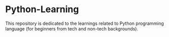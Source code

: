 # Python-Learning
This repository is dedicated to the learnings related to Python programming language (for beginners from tech and non-tech backgrounds).  
